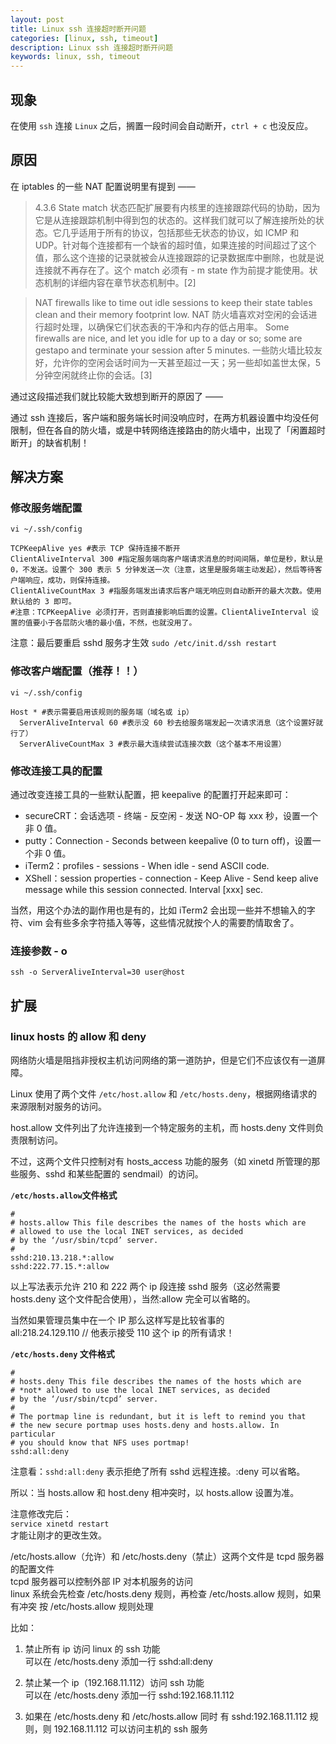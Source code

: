 ```yaml
---
layout: post
title: Linux ssh 连接超时断开问题
categories: [linux, ssh, timeout]
description: Linux ssh 连接超时断开问题
keywords: linux, ssh, timeout
---
```


## 现象
在使用 `ssh` 连接 `Linux` 之后，搁置一段时间会自动断开，`ctrl + c` 也没反应。

## 原因
在 iptables 的一些 NAT 配置说明里有提到 ——

> 4.3.6 State match 状态匹配扩展要有内核里的连接跟踪代码的协助，因为它是从连接跟踪机制中得到包的状态的。这样我们就可以了解连接所处的状态。它几乎适用于所有的协议，包括那些无状态的协议，如 ICMP 和 UDP。针对每个连接都有一个缺省的超时值，如果连接的时间超过了这个值，那么这个连接的记录就被会从连接跟踪的记录数据库中删除，也就是说连接就不再存在了。这个 match 必须有 - m state 作为前提才能使用。状态机制的详细内容在章节状态机制中。[2]

> NAT firewalls like to time out idle sessions to keep their state tables clean and their memory footprint low.
> NAT 防火墙喜欢对空闲的会话进行超时处理，以确保它们状态表的干净和内存的低占用率。
> Some firewalls are nice, and let you idle for up to a day or so; some are gestapo and terminate your session after 5 minutes.
> 一些防火墙比较友好，允许你的空闲会话时间为一天甚至超过一天；另一些却如盖世太保，5 分钟空闲就终止你的会话。[3]

通过这段描述我们就比较能大致想到断开的原因了 ——

通过 ssh 连接后，客户端和服务端长时间没响应时，在两方机器设置中均没任何限制，但在各自的防火墙，或是中转网络连接路由的防火墙中，出现了「闲置超时断开」的缺省机制！

## 解决方案
### 修改服务端配置
`vi ~/.ssh/config`

``` shell
TCPKeepAlive yes #表示 TCP 保持连接不断开
ClientAliveInterval 300 #指定服务端向客户端请求消息的时间间隔，单位是秒，默认是 0，不发送。设置个 300 表示 5 分钟发送一次（注意，这里是服务端主动发起），然后等待客户端响应，成功，则保持连接。
ClientAliveCountMax 3 #指服务端发出请求后客户端无响应则自动断开的最大次数。使用默认给的 3 即可。
#注意：TCPKeepAlive 必须打开，否则直接影响后面的设置。ClientAliveInterval 设置的值要小于各层防火墙的最小值，不然，也就没用了。
```
注意：最后要重启 sshd 服务才生效
`sudo /etc/init.d/ssh restart`

### 修改客户端配置（推荐！！）
`vi ~/.ssh/config`

``` shell
Host * #表示需要启用该规则的服务端（域名或 ip）
  ServerAliveInterval 60 #表示没 60 秒去给服务端发起一次请求消息（这个设置好就行了）
  ServerAliveCountMax 3 #表示最大连续尝试连接次数（这个基本不用设置）
```

### 修改连接工具的配置
通过改变连接工具的一些默认配置，把 keepalive 的配置打开起来即可：

- secureCRT：会话选项 - 终端 - 反空闲 - 发送 NO-OP 每 xxx 秒，设置一个非 0 值。
- putty：Connection - Seconds between keepalive (0 to turn off)，设置一个非 0 值。
- iTerm2：profiles - sessions - When idle - send ASCII code.
- XShell：session properties - connection - Keep Alive - Send keep alive message while this session connected. Interval [xxx] sec.

当然，用这个办法的副作用也是有的，比如 iTerm2 会出现一些并不想输入的字符、vim 会有些多余字符插入等等，这些情况就按个人的需要酌情取舍了。

### 连接参数 - o
`ssh -o ServerAliveInterval=30 user@host`

## 扩展
### linux hosts 的 allow 和 deny
网络防火墙是阻挡非授权主机访问网络的第一道防护，但是它们不应该仅有一道屏障。

Linux 使用了两个文件 `/etc/host.allow` 和 `/etc/hosts.deny`，根据网络请求的来源限制对服务的访问。

host.allow 文件列出了允许连接到一个特定服务的主机，而 hosts.deny 文件则负责限制访问。

不过，这两个文件只控制对有 hosts_access 功能的服务（如 xinetd 所管理的那些服务、sshd 和某些配置的 sendmail）的访问。

**`/etc/hosts.allow`文件格式**  
``` shell
#
# hosts.allow This file describes the names of the hosts which are
# allowed to use the local INET services, as decided
# by the ‘/usr/sbin/tcpd’ server.
#
sshd:210.13.218.*:allow
sshd:222.77.15.*:allow
```
以上写法表示允许 210 和 222 两个 ip 段连接 sshd 服务（这必然需要 hosts.deny 这个文件配合使用），当然:allow 完全可以省略的。

当然如果管理员集中在一个 IP 那么这样写是比较省事的  
all:218.24.129.110 // 他表示接受 110 这个 ip 的所有请求！

**`/etc/hosts.deny` 文件格式**
``` shell
#
# hosts.deny This file describes the names of the hosts which are
# *not* allowed to use the local INET services, as decided
# by the ‘/usr/sbin/tcpd’ server.
#
# The portmap line is redundant, but it is left to remind you that
# the new secure portmap uses hosts.deny and hosts.allow. In particular
# you should know that NFS uses portmap!
sshd:all:deny
```
注意看：`sshd:all:deny` 表示拒绝了所有 sshd 远程连接。:deny 可以省略。

所以：当 hosts.allow 和 host.deny 相冲突时，以 hosts.allow 设置为准。

注意修改完后：  
`service xinetd restart`  
才能让刚才的更改生效。

/etc/hosts.allow（允许）和 /etc/hosts.deny（禁止）这两个文件是 tcpd 服务器的配置文件  
tcpd 服务器可以控制外部 IP 对本机服务的访问  
linux 系统会先检查 /etc/hosts.deny 规则，再检查 /etc/hosts.allow 规则，如果有冲突 按 /etc/hosts.allow 规则处理

比如：
1. 禁止所有 ip 访问 linux 的 ssh 功能  
可以在 /etc/hosts.deny 添加一行 sshd:all:deny

2. 禁止某一个 ip（192.168.11.112）访问 ssh 功能  
可以在 /etc/hosts.deny 添加一行 sshd:192.168.11.112

3. 如果在 /etc/hosts.deny 和 /etc/hosts.allow 同时 有 sshd:192.168.11.112 规则，则 192.168.11.112 可以访问主机的 ssh 服务
